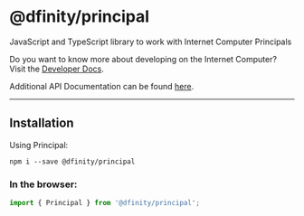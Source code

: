 # @dfinity/principal

JavaScript and TypeScript library to work with Internet Computer Principals

Do you want to know more about developing on the Internet Computer? Visit the [Developer Docs](https://internetcomputer.org/docs/home).

Additional API Documentation can be found [here](https://js.icp.build/core/v3.2/libs/principal/api).

---

## Installation

Using Principal:

```shell
npm i --save @dfinity/principal
```

### In the browser:

```ts
import { Principal } from '@dfinity/principal';
```
